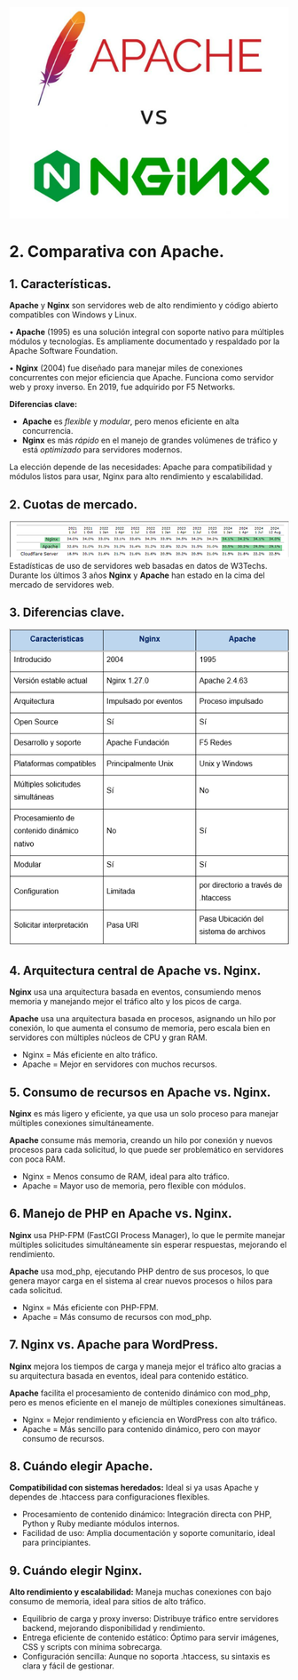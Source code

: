 ![apache_nginx](Imagenes/apache_nginx.PNG)
# 2.	Comparativa con Apache.
## 1.	Características.
**Apache** y **Nginx** son servidores web de alto rendimiento y código abierto compatibles con Windows y Linux.

•	**Apache** (1995) es una solución integral con soporte nativo para múltiples módulos y tecnologías. Es ampliamente documentado y respaldado por la Apache Software Foundation.

•	**Nginx** (2004) fue diseñado para manejar miles de conexiones concurrentes con mejor eficiencia que Apache. Funciona como servidor web y proxy inverso. En 2019, fue adquirido por F5 Networks.

**Diferencias clave:**
- **Apache** es *flexible* y *modular*, pero menos eficiente en alta concurrencia.
- **Nginx** es más *rápido* en el manejo de grandes volúmenes de tráfico y está *optimizado* para servidores modernos.
  
La elección depende de las necesidades: Apache para compatibilidad y módulos listos para usar, Nginx para alto rendimiento y escalabilidad. 
## 2.	Cuotas de mercado.
![Cuota de mercado](Imagenes/Cuotas_Mercado.PNG)
Estadísticas de uso de servidores web basadas en datos de W3Techs. Durante los últimos 3 años **Nginx** y **Apache** han estado en la cima del mercado de servidores web.
## 3.	Diferencias clave.
![Diferencias](Imagenes/Diferencias.PNG)
## 4.	Arquitectura central de Apache vs. Nginx.
**Nginx** usa una arquitectura basada en eventos, consumiendo menos memoria y manejando mejor el tráfico alto y los picos de carga.

**Apache** usa una arquitectura basada en procesos, asignando un hilo por conexión, lo que aumenta el consumo de memoria, pero escala bien en servidores con múltiples núcleos de CPU y gran RAM.
- Nginx = Más eficiente en alto tráfico.
- Apache = Mejor en servidores con muchos recursos.
## 5.	Consumo de recursos en Apache vs. Nginx.
**Nginx** es más ligero y eficiente, ya que usa un solo proceso para manejar múltiples conexiones simultáneamente.

**Apache** consume más memoria, creando un hilo por conexión y nuevos procesos para cada solicitud, lo que puede ser problemático en servidores con poca RAM.
- Nginx = Menos consumo de RAM, ideal para alto tráfico.
- Apache = Mayor uso de memoria, pero flexible con módulos.
## 6.	Manejo de PHP en Apache vs. Nginx.
**Nginx** usa PHP-FPM (FastCGI Process Manager), lo que le permite manejar múltiples solicitudes simultáneamente sin esperar respuestas, mejorando el rendimiento.

**Apache** usa mod_php, ejecutando PHP dentro de sus procesos, lo que genera mayor carga en el sistema al crear nuevos procesos o hilos para cada solicitud.
- Nginx = Más eficiente con PHP-FPM.
- Apache = Más consumo de recursos con mod_php.
## 7.	Nginx vs. Apache para WordPress.
**Nginx** mejora los tiempos de carga y maneja mejor el tráfico alto gracias a su arquitectura basada en eventos, ideal para contenido estático.

**Apache** facilita el procesamiento de contenido dinámico con mod_php, pero es menos eficiente en el manejo de múltiples conexiones simultáneas.
- Nginx = Mejor rendimiento y eficiencia en WordPress con alto tráfico.
- Apache = Más sencillo para contenido dinámico, pero con mayor consumo de recursos.
## 8.	Cuándo elegir Apache.
**Compatibilidad con sistemas heredados:** Ideal si ya usas Apache y dependes de .htaccess para configuraciones flexibles.
- Procesamiento de contenido dinámico: Integración directa con PHP, Python y Ruby mediante módulos internos.
- Facilidad de uso: Amplia documentación y soporte comunitario, ideal para principiantes.
## 9.	Cuándo elegir Nginx.
**Alto rendimiento y escalabilidad:** Maneja muchas conexiones con bajo consumo de memoria, ideal para sitios de alto tráfico.
- Equilibrio de carga y proxy inverso: Distribuye tráfico entre servidores backend, mejorando disponibilidad y rendimiento.
- Entrega eficiente de contenido estático: Óptimo para servir imágenes, CSS y scripts con mínima sobrecarga.
- Configuración sencilla: Aunque no soporta .htaccess, su sintaxis es clara y fácil de gestionar.


